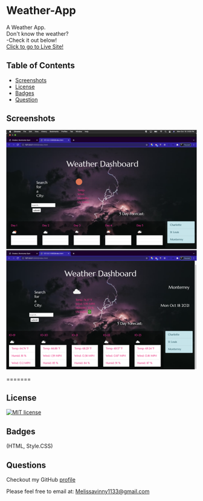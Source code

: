 # Weather-App
A Weather App.<br>
Don't know the weather? <br> -Check it out below!<br>
[Click to go to Live Site!](https://mvint2647.github.io/Weather-App/)

## Table of Contents

  - [Screenshots](#screenshots)
  - [License](#license)
  - [Badges](#badges)
  - [Question](#questions)
 

## Screenshots
![Weather-App](ss70.png)
![Weather-App](ss71.png)

=======

## License
[![MIT license](https://img.shields.io/badge/License-MIT-blue.svg)](https://opensource.org/licenses/MIT)

## Badges
(HTML, Style.CSS)

## Questions
Checkout my GitHub [profile](https://github.com/mvint2647)

Please feel free to email at: <Melissavinny1133@gmail.com>